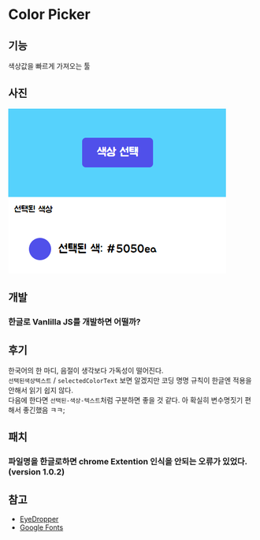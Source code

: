 # Color Picker

## 기능

색상값을 빠르게 가져오는 툴

## 사진

![image](./image.png)

## 개발

### 한글로 Vanlilla JS를 개발하면 어떨까?

## 후기

한국어의 한 마디, 음절이 생각보다 가독성이 떨어진다. </br>
`선택된색상텍스트` / `selectedColorText` 보면 알겠지만 코딩 명명 규칙이 한글엔 적용을 안해서 읽기 쉽지 않다. </br>
다음에 한다면 `선택된-색상-텍스트`처럼 구분하면 좋을 것 같다. 아 확실히 변수명짓기 편해서 좋긴했음 ㅋㅋ;

## 패치

### 파일명을 한글로하면 chrome Extention 인식을 안되는 오류가 있었다. (version 1.0.2)

## 참고

- [EyeDropper](https://developer.mozilla.org/en-US/docs/Web/API/EyeDropper)
- [Google Fonts](https://fonts.google.com/?subset=korean&noto.script=Kore)

